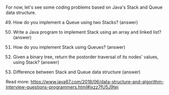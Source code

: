 For now, let's see some coding problems based on Java's Stack and Queue data structure.

49. How do you implement a Queue using two Stacks? (answer)

50. Write a Java program to implement Stack using an array and linked list? (answer)

51. How do you implement Stack using Queues? (answer)

52. Given a binary tree, return the postorder traversal of its nodes' values, using Stack? (answer)

53. Difference between Stack and Queue data structure (answer)

Read more: https://www.java67.com/2018/06/data-structure-and-algorithm-interview-questions-programmers.html#ixzz7fU5J9tej

